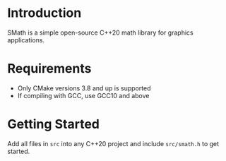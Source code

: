 # Introduction
SMath is a simple open-source C++20 math library for graphics applications.

# Requirements
- Only CMake versions 3.8 and up is supported
- If compiling with GCC, use GCC10 and above

# Getting Started
Add all files in `src` into any C++20 project and include `src/smath.h` to get started.
